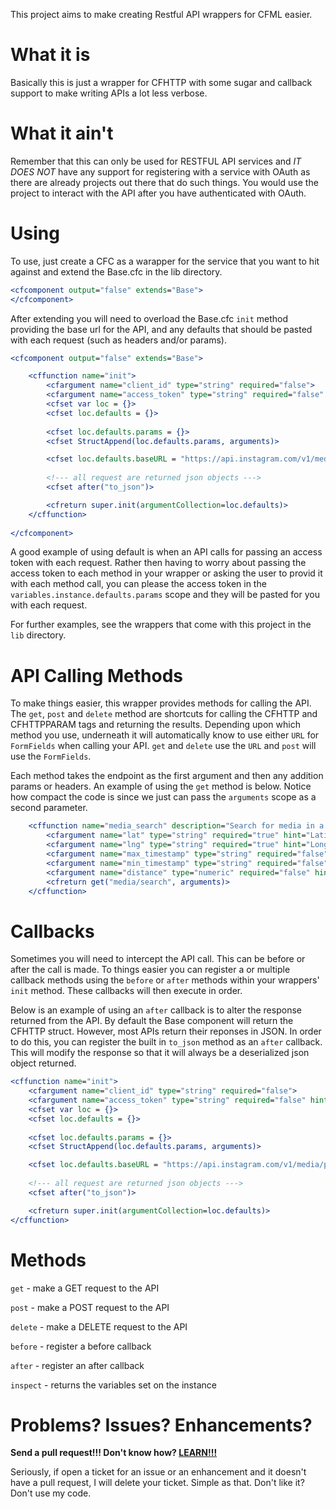 This project aims to make creating Restful API wrappers for CFML easier.

What it is
==========

Basically this is just a wrapper for CFHTTP with some sugar and callback support to make writing APIs
a lot less verbose. 

What it ain't
=============

Remember that this can only be used for RESTFUL API services and _IT DOES NOT_ have
any support for registering with a service with OAuth as there are already projects out there that do
such things. You would use the project to interact with the API after you have authenticated with OAuth.


Using
=====
To use, just create a CFC as a warapper for the service that you want to hit against and extend the
Base.cfc in the lib directory.

```coldfusion
<cfcomponent output="false" extends="Base">
</cfcomponent>
```

After extending you will need to overload the Base.cfc `init` method providing the base url for the API,
and any defaults that should be pasted with each request (such as headers and/or params).

```coldfusion
<cfcomponent output="false" extends="Base">

	<cffunction name="init">
		<cfargument name="client_id" type="string" required="false">
		<cfargument name="access_token" type="string" required="false" hint="only needed for authenticated requests">
		<cfset var loc = {}>
		<cfset loc.defaults = {}>
		
		<cfset loc.defaults.params = {}>
		<cfset StructAppend(loc.defaults.params, arguments)>

		<cfset loc.defaults.baseURL = "https://api.instagram.com/v1/media/popular">
		
		<!--- all request are returned json objects --->
		<cfset after("to_json")>

		<cfreturn super.init(argumentCollection=loc.defaults)>
	</cffunction>
	
</cfcomponent>
```

A good example of using default is when an API calls for passing an access token with each request.
Rather then having to worry about passing the access token to each method in your wrapper or asking the
user to provid it with each method call, you can please the access token in the
`variables.instance.defaults.params` scope and they will be pasted for you with each request.

For further examples, see the wrappers that come with this project in the `lib` directory.


API Calling Methods
===================

To make things easier, this wrapper provides methods for calling the API. The `get`, `post` and `delete`
method are shortcuts for calling the CFHTTP and CFHTTPPARAM tags and returning the results. Depending
upon which method you use, underneath it will automatically know to use either `URL` for `FormFields`
when calling your API. `get` and `delete` use the `URL` and `post` will use the `FormFields`.

Each method takes the endpoint as the first argument and then any addition params or headers. An example
of using the `get` method is below. Notice how compact the code is since we just can pass the `arguments`
scope as a second parameter.

```coldfusion
	<cffunction name="media_search" description="Search for media in a given area">
		<cfargument name="lat" type="string" required="true" hint="Latitude of the center search coordinate.">
		<cfargument name="lng" type="string" required="true" hint="Longitude of the center search coordinate.">
		<cfargument name="max_timestamp" type="string" required="false" hint="A unix timestamp. All media returned will be taken earlier than this timestamp.">
		<cfargument name="min_timestamp" type="string" required="false" hint="A unix timestamp. All media returned will be taken later than this timestamp.">
		<cfargument name="distance" type="numeric" required="false" hint="Default is 1km.">
		<cfreturn get("media/search", arguments)>
	</cffunction>
```

Callbacks
=========

Sometimes you will need to intercept the API call. This can be before or after the call is made. To
things easier you can register a or multiple callback methods using the `before` or `after` methods
within your wrappers' `init` method. These callbacks will then execute in order.

Below is an example of using an `after` callback is to alter the response returned from the API. By
default the Base component will return the CFHTTP struct. However, most APIs return their reponses in
JSON. In order to do this, you can register the built in `to_json` method as an `after` callback. This
will modify the response so that it will always be a deserialized json object returned.

```coldfusion
<cffunction name="init">
	<cfargument name="client_id" type="string" required="false">
	<cfargument name="access_token" type="string" required="false" hint="only needed for authenticated requests">
	<cfset var loc = {}>
	<cfset loc.defaults = {}>
	
	<cfset loc.defaults.params = {}>
	<cfset StructAppend(loc.defaults.params, arguments)>

	<cfset loc.defaults.baseURL = "https://api.instagram.com/v1/media/popular">
	
	<!--- all request are returned json objects --->
	<cfset after("to_json")>

	<cfreturn super.init(argumentCollection=loc.defaults)>
</cffunction>

```

Methods
=======

`get` - make a GET request to the API

`post` - make a POST request to the API

`delete` - make a DELETE request to the API

`before` - register a before callback

`after` - register an after callback

`inspect` - returns the variables set on the instance


Problems? Issues? Enhancements?
===============================

__Send a pull request!!! Don't know how? [LEARN!!!][1]__

Seriously, if open a ticket for an issue or an enhancement and it doesn't have a pull request, I will
delete your ticket. Simple as that. Don't like it? Don't use my code.

[1]: https://help.github.com/articles/using-pull-requests